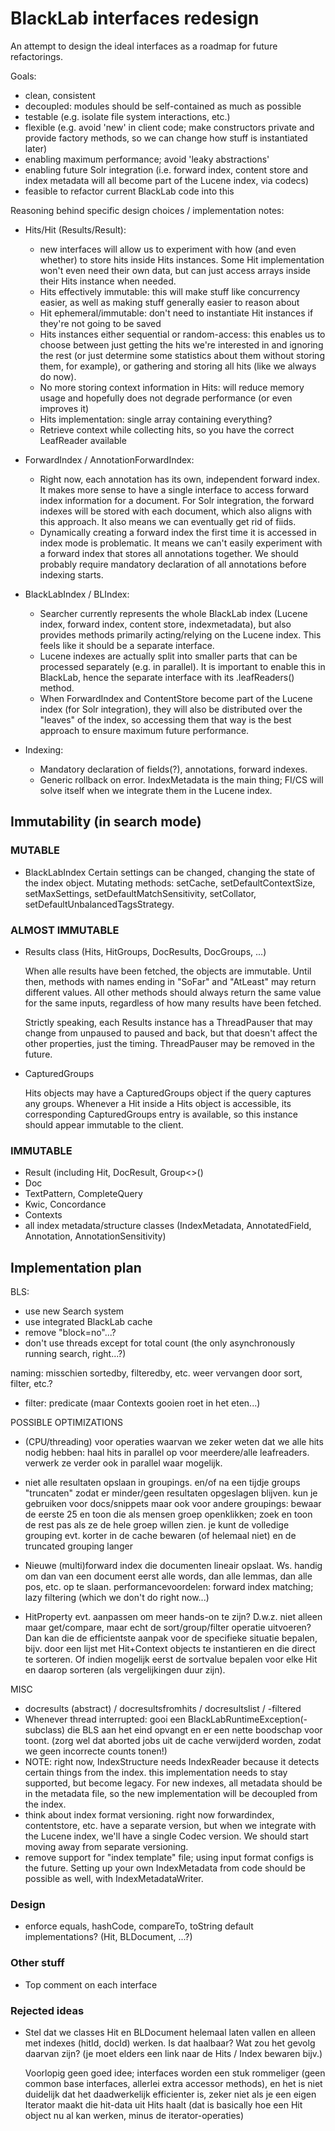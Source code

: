 # BlackLab interfaces redesign

An attempt to design the ideal interfaces as a roadmap for future refactorings.

Goals:

- clean, consistent
- decoupled: modules should be self-contained as much as possible
- testable (e.g. isolate file system interactions, etc.)
- flexible (e.g. avoid 'new' in client code; make constructors private and provide factory methods, so we can change how stuff is instantiated later)
- enabling maximum performance; avoid 'leaky abstractions'
- enabling future Solr integration (i.e. forward index, content store and index metadata will all become part of the Lucene index, via codecs)
- feasible to refactor current BlackLab code into this

Reasoning behind specific design choices / implementation notes:

- Hits/Hit (Results/Result):
    - new interfaces will allow us to experiment with how (and even whether) to store hits inside Hits instances. Some Hit implementation won't even need their own data, but can just access arrays inside their Hits instance when needed.
    - Hits effectively immutable: this will make stuff like concurrency easier, as well as making stuff generally easier to reason about
    - Hit ephemeral/immutable: don't need to instantiate Hit instances if they're not going to be saved
    - Hits instances either sequential or random-access: this enables us to choose between just getting the hits we're interested in and ignoring the rest (or just determine some statistics about them without storing them, for example), or gathering and storing all hits (like we always do now).
    - No more storing context information in Hits: will reduce memory usage and hopefully does not degrade performance (or even improves it)
    - Hits implementation: single array containing everything?
    - Retrieve context while collecting hits, so you have the correct LeafReader available


- ForwardIndex / AnnotationForwardIndex:
    - Right now, each annotation has its own, independent forward index. It makes more sense to have a single interface to access forward index information for a document. For Solr integration, the forward indexes will be stored with each document, which also aligns with this approach. It also means we can eventually get rid of fiids.
    - Dynamically creating a forward index the first time it is accessed in index mode is problematic. It means we can't easily experiment with a forward index that stores all annotations together. We should probably require mandatory declaration of all annotations before indexing starts.
    
- BlackLabIndex / BLIndex:
    - Searcher currently represents the whole BlackLab index (Lucene index, forward index, content store, indexmetadata), but also provides methods primarily acting/relying on the Lucene index. This feels like it should be a separate interface.
    - Lucene indexes are actually split into smaller parts that can be processed separately (e.g. in parallel). It is important to enable this in BlackLab, hence the separate interface with its .leafReaders() method.
    - When ForwardIndex and ContentStore become part of the Lucene index (for Solr integration), they will also be distributed over the "leaves" of the index, so accessing them that way is the best approach to ensure maximum future performance.

- Indexing:
    - Mandatory declaration of fields(?), annotations, forward indexes.
    - Generic rollback on error. IndexMetadata is the main thing; FI/CS will solve itself when we integrate them in the Lucene index.


## Immutability (in search mode) ##

### MUTABLE ###

- BlackLabIndex
  Certain settings can be changed, changing the state of the index object.
  Mutating methods:
  setCache, setDefaultContextSize, setMaxSettings, setDefaultMatchSensitivity, 
  setCollator, setDefaultUnbalancedTagsStrategy.

### ALMOST IMMUTABLE ###
- Results class (Hits, HitGroups, DocResults, DocGroups, ...)

  When alle results have been fetched, the objects are immutable.
  Until then, methods with names ending in "SoFar" and "AtLeast" may return different values.
  All other methods should always return the same value for the same inputs, regardless of how many results have been fetched.
  
  Strictly speaking, each Results instance has a ThreadPauser that may change from unpaused to paused and back,
  but that doesn't affect the other properties, just the timing. ThreadPauser may be removed in the future.

- CapturedGroups

  Hits objects may have a CapturedGroups object if the query captures any groups.
  Whenever a Hit inside a Hits object is accessible, its corresponding CapturedGroups entry is available,
  so this instance should appear immutable to the client.

### IMMUTABLE ###
- Result (including Hit, DocResult, Group<>()
- Doc
- TextPattern, CompleteQuery
- Kwic, Concordance
- Contexts
- all index metadata/structure classes (IndexMetadata, AnnotatedField, Annotation, AnnotationSensitivity)



## Implementation plan ##

BLS:
- use new Search system
- use integrated BlackLab cache
- remove "block=no"...?
- don't use threads except for total count (the only asynchronously running search, right...?)


naming: misschien sortedby, filteredby, etc. weer vervangen door sort, filter, etc.?

- filter: predicate (maar Contexts gooien roet in het eten...)


POSSIBLE OPTIMIZATIONS
- (CPU/threading) voor operaties waarvan we zeker weten dat we alle hits nodig hebben:
  haal hits in parallel op voor meerdere/alle leafreaders. verwerk ze verder ook in parallel waar mogelijk.

- niet alle resultaten opslaan in groupings. en/of na een tijdje groups "truncaten" zodat er minder/geen
  resultaten opgeslagen blijven.
  kun je gebruiken voor docs/snippets maar ook voor andere groupings: bewaar de eerste 25 en toon die
  als mensen groep openklikken; zoek en toon de rest pas als ze de hele groep willen zien.
  je kunt de volledige grouping evt. korter in de cache bewaren (of helemaal niet) en de truncated grouping langer

- Nieuwe (multi)forward index die documenten lineair opslaat.
  Ws. handig om dan van een document eerst alle words, dan alle lemmas, dan alle pos, etc. op te slaan.
  performancevoordelen: forward index matching; lazy filtering (which we don't do right now...)

- HitProperty evt. aanpassen om meer hands-on te zijn?
  D.w.z. niet alleen maar get/compare, maar echt de sort/group/filter operatie uitvoeren?
  Dan kan die de efficientste aanpak voor de specifieke situatie bepalen, bijv. door
  een lijst met Hit+Context objects te instantieren en die direct te sorteren. Of indien mogelijk eerst de sortvalue bepalen voor elke Hit en 
  daarop sorteren (als vergelijkingen duur zijn).
  

MISC
- docresults (abstract) / docresultsfromhits / docresultslist / -filtered 
- Whenever thread interrupted: gooi een BlackLabRuntimeException(-subclass)
  die BLS aan het eind opvangt en er een nette boodschap voor toont.
  (zorg wel dat aborted jobs uit de cache verwijderd worden, zodat we geen incorrecte counts tonen!)
- NOTE: right now, IndexStructure needs IndexReader because it detects certain things from the index.
        this implementation needs to stay supported, but become legacy. For new indexes, all metadata
        should be in the metadata file, so the new implementation will be decoupled from the index.
- think about index format versioning. right now forwardindex, contentstore, etc. have a separate version,
  but when we integrate with the Lucene index, we'll have a single Codec version. We should start moving away from
  separate versioning.
- remove support for "index template" file; using input format configs is the future. Setting up your own IndexMetadata
  from code should be possible as well, with IndexMetadataWriter.


### Design ###

- enforce equals, hashCode, compareTo, toString default implementations? (Hit, BLDocument, ...?)

### Other stuff ###

- Top comment on each interface

### Rejected ideas ###

- Stel dat we classes Hit en BLDocument helemaal laten vallen en alleen met indexes (hitId, docId) werken. Is dat haalbaar?
  Wat zou het gevolg daarvan zijn? (je moet elders een link naar de Hits / Index bewaren bijv.)
  
  Voorlopig geen goed idee; interfaces worden een stuk rommeliger (geen common base interfaces, allerlei extra accessor methods),
  en het is niet duidelijk dat het daadwerkelijk efficienter is, zeker niet als je een eigen Iterator maakt die hit-data uit Hits haalt
  (dat is basically hoe een Hit object nu al kan werken, minus de iterator-operaties)


